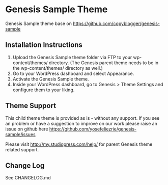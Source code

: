 # Genesis Sample Theme

Genesis Sample theme base on https://github.com/copyblogger/genesis-sample


## Installation Instructions

1. Upload the Genesis Sample theme folder via FTP to your wp-content/themes/ directory. (The Genesis parent theme needs to be in the wp-content/themes/ directory as well.)
2. Go to your WordPress dashboard and select Appearance.
3. Activate the Genesis Sample theme.
4. Inside your WordPress dashboard, go to Genesis > Theme Settings and configure them to your liking.


## Theme Support

This child theme theme is provided as is - without any support.
If you see an problem or have a suggestion to improve on our work please raise an issue on github here https://github.com/yosefeliezrie/genesis-sample/issues

Please visit http://my.studiopress.com/help/ for parent Genesis theme related support.

## Change Log

See CHANGELOG.md
